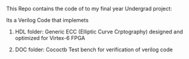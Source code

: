 This Repo contains the code of to my final year Undergrad project:

Its a Verilog Code that implemets 

1. HDL folder: Generic ECC (Elliptic Curve Crptography) designed and optimized for Virtex-6 FPGA 

2. DOC folder: Cococtb Test bench for verification of verilog code 
